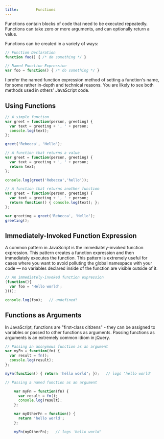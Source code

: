 ```yaml
---
title:        Functions
---
```


Functions contain blocks of code that need to be executed repeatedly. Functions
can take zero or more arguments, and can optionally return a value.

Functions can be created in a variety of ways:

``` js
// Function Declaration
function foo() { /* do something */ }
```

``` js
// Named Function Expression
var foo = function() { /* do something */ }
```

I prefer the named function expression method of setting a function's name, for
some rather in-depth and technical reasons. You are likely to see both methods
used in others' JavaScript code.

## Using Functions

``` js
// A simple function
var greet = function(person, greeting) {
  var text = greeting + ', ' + person;
  console.log(text);
};

greet('Rebecca', 'Hello');
```

``` js 
// A function that returns a value
var greet = function(person, greeting) {
  var text = greeting + ', ' + person;
  return text;
};

console.log(greet('Rebecca','hello'));
```

``` js
// A function that returns another function
var greet = function(person, greeting) {
  var text = greeting + ', ' + person;
  return function() { console.log(text); };
};

var greeting = greet('Rebecca', 'Hello');
greeting();
```

## Immediately-Invoked Function Expression

A common pattern in JavaScript is the immediately-invoked function expression. This
pattern creates a function expression and then immediately executes the
function. This pattern is extremely useful for cases where you want to avoid
polluting the global namespace with your code &#8212; no variables declared inside of
the function are visible outside of it.

``` js 
// An immediately-invoked function expression
(function(){
  var foo = 'Hello world';
})();

console.log(foo);   // undefined!
```

## Functions as Arguments

In JavaScript, functions are "first-class citizens" - they can be assigned
to variables or passed to other functions as arguments. Passing functions as
arguments is an extremely common idiom in jQuery.

``` js
// Passing an anonymous function as an argument
var myFn = function(fn) {
  var result = fn();
  console.log(result);
};

myFn(function() { return 'hello world'; });   // logs 'hello world'
```

``` js 
// Passing a named function as an argument

    var myFn = function(fn) {
      var result = fn();
      console.log(result);
    };

    var myOtherFn = function() {
      return 'hello world';
    };

    myFn(myOtherFn);   // logs 'hello world'
```
